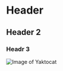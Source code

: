 # Header
## Header 2
### Headr 3




![Image of Yaktocat](https://octodex.github.com/images/yaktocat.png)
